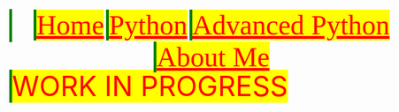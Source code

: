 <html>
	<head>
		<title>AsmitTheCoder.github.io</title>
		<style>
			@font-family{
				font-family:'pokemon'
				src: url(f.ttf);
			}
			a{
				border-left: solid 5px green;
				color: red;
				background: yellow;
				font-size: 50px;
			}
			p{
				border-left: solid 5px green;
				color: red;
				background: yellow;
				font-size: 50px;
			}
			header{
				float: left;
				position: fixed;
			}
			header a{
				font-family: 'pokemon';
				font-size: 50px;
			}
		</style>
	<head>
	<body>
		<header>
			<a href='https://AsmitTheCoder.netlify.app'>Home</a>
			<a href='https://AsmitTheCoder.netlify.app/python.html'>Python</a>
			<a href='https://AsmitTheCoder.netlify.app/python-adv.html'>Advanced Python</a>
			<a href='https://AsmitTheCoder.netlify.app/about.html'>About Me</a>
		</header>
		<a href='https://AsmitTheCoder.github.io'></a>
		<p>WORK IN PROGRESS</p>
	</body>
</html>
